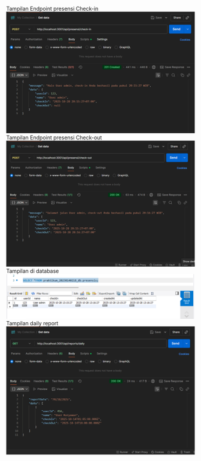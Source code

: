 Tampilan Endpoint presensi Check-in
![Tampilan Endpoint presensi Check-in](<SS/Screenshot 2025-10-28 201546.png>)
Tampilan Endpoint presensi Check-out
![Tampilan Endpoint presensi Check-out](<SS/Screenshot 2025-10-28 201641.png>)
Tampilan di database
![Tampilan di database](<SS/Screenshot 2025-10-28 202203.png>)
Tampilan daily report
![Tampilan daily report](<SS/Screenshot 2025-10-28 202006.png>)